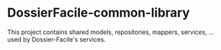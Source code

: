 # DossierFacile-common-library

This project contains shared models, repositories, mappers, services, ... used by Dossier-Facile's services. 